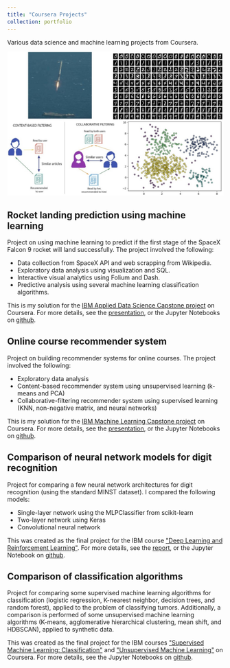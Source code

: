```yaml
---
title: "Coursera Projects"
collection: portfolio
---
```


Various data science and machine learning projects from Coursera.

<img src="/images/portfolio/coursera_projects.jpg" alt="polymers" />

## Rocket landing prediction using machine learning

Project on using machine learning to predict if the first stage of the SpaceX Falcon 9 rocket will land successfully. The project involved the following:

- Data collection from SpaceX API and web scrapping from Wikipedia.
- Exploratory data analysis using visualization and SQL.
- Interactive visual analytics using Folium and Dash.
- Predictive analysis using several machine learning classification algorithms.

This is my solution for the [IBM Applied Data Science Capstone project](https://www.coursera.org/learn/applied-data-science-capstone) on Coursera. For more details, see the [presentation](/files/rocket_landing.pdf), or the Jupyter Notebooks on [github](https://github.com/MKhalil-DS/coursera-projects/tree/main/capstone_DS_SpaceX).

## Online course recommender system

Project on building recommender systems for online courses. The project involved the following:

- Exploratory data analysis
- Content-based recommender system using unsupervised learning (k-means and PCA)
- Collaborative-filtering recommender system using supervised learning (KNN, non-negative matrix, and neural networks)

This is my solution for the [IBM Machine Learning Capstone project](https://www.coursera.org/learn/machine-learning-capstone) on Coursera. For more details, see the [presentation](/files/course_recommender.pdf), or the Jupyter Notebooks on [github](https://github.com/MKhalil-DS/coursera-projects/tree/main/capstone_ML_recommender).

## Comparison of neural network models for digit recognition

Project for comparing a few neural network architectures for digit recognition (using the standard MINST dataset). I compared the following models: 
- Single-layer network using the MLPClassifier from scikit-learn
- Two-layer network using Keras
- Convolutional neural network

This was created as the final project for the IBM course ["Deep Learning and Reinforcement Learning"](https://www.coursera.org/learn/deep-learning-reinforcement-learning). For more details, see the [report](/files/report_digits_MNIST.pdf), or the Jupyter Notebook on [github](https://github.com/MKhalil-DS/coursera-projects/tree/main/digits-MNIST).

## Comparison of classification algorithms

Project for comparing some supervised machine learning algorithms for classification (logistic regression, K-nearest neighbor, decision trees, and random forest), applied to the problem of classifying tumors.
Additionally, a comparison is performed of some unsupervised machine learning algorithms (K-means, agglomerative hierarchical clustering, mean shift, and HDBSCAN), applied to synthetic data.

This was created as the final project for the IBM courses ["Supervised Machine Learning: Classification"](https://www.coursera.org/learn/supervised-machine-learning-classification?specialization=ibm-machine-learning) and ["Unsupervised Machine Learning"](https://www.coursera.org/learn/ibm-unsupervised-machine-learning?specialization=ibm-machine-learning) on Coursera. For more details, see the Jupyter Notebooks on [github](https://github.com/MKhalil-DS/coursera-projects/tree/main/classification_algorithms).
